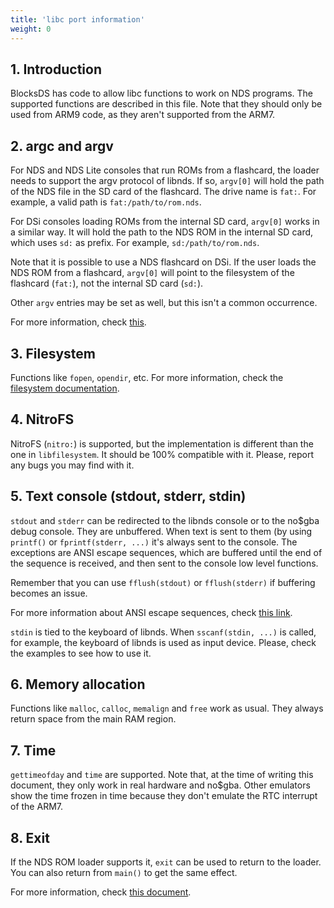 ```yaml
---
title: 'libc port information'
weight: 0
---
```


## 1. Introduction

BlocksDS has code to allow libc functions to work on NDS programs. The supported
functions are described in this file. Note that they should only be used from
ARM9 code, as they aren't supported from the ARM7.

## 2. argc and argv

For NDS and NDS Lite consoles that run ROMs from a flashcard, the loader needs
to support the argv protocol of libnds. If so, `argv[0]` will hold the path of
the NDS file in the SD card of the flashcard. The drive name is `fat:`. For
example, a valid path is `fat:/path/to/rom.nds`.

For DSi consoles loading ROMs from the internal SD card, `argv[0]` works in a
similar way. It will hold the path to the NDS ROM in the internal SD card, which
uses `sd:` as prefix. For example, `sd:/path/to/rom.nds`.

Note that it is possible to use a NDS flashcard on DSi. If the user loads the
NDS ROM from a flashcard, `argv[0]` will point to the filesystem of the
flashcard (`fat:`), not the internal SD card (`sd:`).

Other `argv` entries may be set as well, but this isn't a common occurrence.

For more information, check [this](https://devkitpro.org/wiki/Homebrew_Menu).

## 3. Filesystem

Functions like `fopen`, `opendir`, etc. For more information, check the
[filesystem documentation](../filesystem).

## 4. NitroFS

NitroFS (`nitro:`) is supported, but the implementation is different than the
one in `libfilesystem`. It should be 100% compatible with it. Please, report
any bugs you may find with it.

## 5. Text console (stdout, stderr, stdin)

`stdout` and `stderr` can be redirected to the libnds console or to the no$gba
debug console. They are unbuffered. When text is sent to them (by using
`printf()` or `fprintf(stderr, ...)` it's always sent to the console.  The
exceptions are ANSI escape sequences, which are buffered until the end of the
sequence is received, and then sent to the console low level functions.

Remember that you can use `fflush(stdout)` or `fflush(stderr)` if buffering
becomes an issue.

For more information about ANSI escape sequences, check
[this link](https://en.wikipedia.org/wiki/ANSI_escape_code).

`stdin` is tied to the keyboard of libnds. When `sscanf(stdin, ...)` is called,
for example, the keyboard of libnds is used as input device. Please, check the
examples to see how to use it.

## 6. Memory allocation

Functions like `malloc`, `calloc`, `memalign` and `free` work as usual.  They
always return space from the main RAM region.

## 7. Time

`gettimeofday` and `time` are supported. Note that, at the time of writing this
document, they only work in real hardware and no$gba. Other emulators show the
time frozen in time because they don't emulate the RTC interrupt of the ARM7.

## 8. Exit

If the NDS ROM loader supports it, `exit` can be used to return to the loader.
You can also return from `main()` to get the same effect.

For more information, check [this document](../exit_to_loader).
